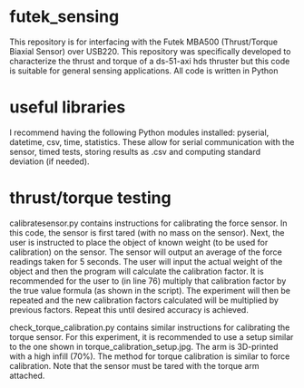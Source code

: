 # futek_sensing

This repository is for interfacing with the Futek MBA500 (Thrust/Torque Biaxial Sensor) over USB220. This repository was specifically developed to characterize the thrust and torque of a ds-51-axi hds thruster but this code is suitable for general sensing applications. All code is written in Python

# useful libraries
I recommend having the following Python modules installed: pyserial, datetime, csv, time, statistics. These allow for serial communication with the sensor, timed tests, storing results as .csv and computing standard deviation (if needed).

# thrust/torque testing
calibratesensor.py contains instructions for calibrating the force sensor. In this code, the sensor is first tared (with no mass on the sensor). Next, the user is instructed to place the object of known weight (to be used for calibration) on the sensor. The sensor will output an average of the force readings taken for 5 seconds. The user will input the actual weight of the object and then the program will calculate the calibration factor. It is recommended for the user to (in line 76) multiply that calibration factor by the true value formula (as shown in the script). The experiment will then be repeated and the new calibration factors calculated will be multiplied by previous factors. Repeat this until desired accuracy is achieved.

check_torque_calibration.py contains similar instructions for calibrating the torque sensor. For this experiment, it is recommended to use a setup similar to the one shown in torque_calibration_setup.jpg. The arm is 3D-printed with a high infill (70%). The method for torque calibration is similar to force calibration. Note that the sensor must be tared with the torque arm attached.
